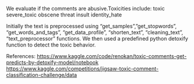 We evaluate if the comments are abusive.Toxicities include:
toxic
severe_toxic
obscene
threat
insult
identity_hate

Initially the text is preprocessed using “get_samples”,”get_stopwords”, “get_words_and_tags”, “get_data_profile”, “shorten_text”, “cleaning_text”, “text_preprocessor” functions.
We then used a predefined python detoxify function to detect the toxic behavior.

References:
https://www.kaggle.com/code/renokan/toxic-comments-get-predicts-by-detoxify-model/notebook
https://www.kaggle.com/competitions/jigsaw-toxic-comment-classification-challenge/data
